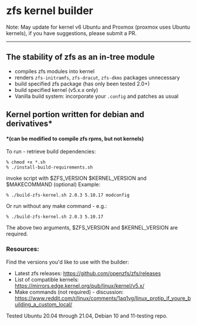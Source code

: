 # zfs kernel builder

Note: May update for kernel v6 Ubuntu and Proxmox (proxmox uses Ubuntu kernels), 
      if you have suggestions, please submit a PR.

---

## The stability of zfs as an in-tree module

- compiles zfs modules into kernel
- renders `zfs-initramfs`, `zfs-dracut`, `zfs-dkms` packages unnecessary
- build specified zfs package (has only been tested 2.0+)
- build specified kernel (v5.x.x only)
- Vanilla build system: incorporate your `.config` and patches as usual

## Kernel portion written for debian and derivatives\*

#### \*(can be modified to compile zfs rpms, but not kernels)

To run - retrieve build dependencies:
```
% chmod +x *.sh
% ./install-build-requirements.sh
```

invoke script with $ZFS_VERSION $KERNEL_VERSION and $MAKECOMMAND (optional)
Example:
```
% ./build-zfs-kernel.sh 2.0.3 5.10.17 modconfig
```

Or run without any make command - e.g.:
```
% ./build-zfs-kernel.sh 2.0.3 5.10.17
```
The above two arguments, $ZFS_VERSION and $KERNEL_VERSION are required.

### Resources:

Find the versions you'd like to use with the builder:

- Latest zfs releases: https://github.com/openzfs/zfs/releases
- List of compatible kernels:  https://mirrors.edge.kernel.org/pub/linux/kernel/v5.x/
- Make commands (not required) - discussion: https://www.reddit.com/r/linux/comments/1aq1vg/linux_protip_if_youre_building_a_custom_local/ 

Tested Ubuntu 20.04 through 21.04, Debian 10 and 11-testing repo.
